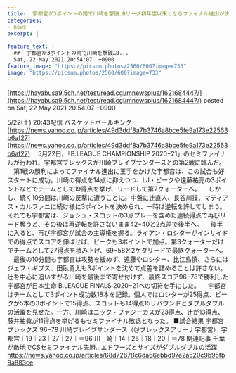 ```yaml
---
title:  宇都宮が3ポイントの雨で川崎を撃破…Bリーグ初年度以来となるファイナル進出が決定  
categories:
- news
excerpt: |
  
feature_text: |
  ##  宇都宮が3ポイントの雨で川崎を撃破…B...
  Sat, 22 May 2021 20:54:07  +0900
feature_image: "https://picsum.photos/2560/600?image=733"
image: "https://picsum.photos/2560/600?image=733"
---
```


[https://hayabusa9.5ch.net/test/read.cgi/mnewsplus/1621684447/](https://hayabusa9.5ch.net/test/read.cgi/mnewsplus/1621684447/)
posted on Sat, 22 May 2021 20:54:07  +0900

<!--more-->

5/22(土) 20:43配信 バスケットボールキング [https://news.yahoo.co.jp/articles/49d3ddf8a7b3746a8bce5fe9a173e22563b6af27](https://news.yahoo.co.jp/articles/49d3ddf8a7b3746a8bce5fe9a173e22563b6af27) 　5月22日、「B.LEAGUE CHAMPIONSHIP 2020−21」のセミファイナルが行われ、宇都宮ブレックスが川崎ブレイブサンダースとの第2戦に臨んだ。 　第1戦の勝利によってファイナル進出に王手をかけた宇都宮は、この試合も好スタートに成功。川崎の得点を14点に抑えつつ、LJ・ピークや遠藤祐亮の3ポイントなどでチームとして19得点を挙げ、リードして第2クォーターへ。 　しかし、続く10分間は川崎の反撃に遭うことに。中盤に辻直人、長谷川技、マティアス・カルファニに続け様に3ポイントを決められ、一時は逆転を許してしまう。それでも宇都宮は、ジョシュ・スコットの3点プレーを含めた連続得点で再びリード奪うと、その後は再逆転を許さないまま42−40と2点差で後半へ。 　後半に入ると、再び宇都宮が試合の主導権を握る。ライアン・ロシターがインサイドでの得点でスコアを伸ばせば、ピークも3ポイントで加点。第3クォーターだけでチームとして27得点を積み上げ、69−58と2ケタリードで最終クォーターへ。 　最後の10分間も宇都宮は攻勢を緩めず、遠藤やロシター、比江島慎、さらにはジェフ・ギブス、田臥勇太も3ポイントを沈めて点差を詰めることは許さない。辻を中心に追いすがる川崎を最後まで寄せ付けず、最終スコア96−78で勝利した宇都宮が日本生命 B.LEAGUE FINALS 2020−21への切符を手にした。 　宇都宮はチームとして3ポイント成功数18本を記録。個人ではロシターが25得点、ピークが5本の3ポイントで15得点、スコットも14得点15リバウンドとダブルダブルの活躍を見せた。一方、川崎はニック・ファジーカスが23得点、辻が13得点、藤井祐眞が11得点を挙げるもセミファイナル敗退となった。 ■試合結果 宇都宮ブレックス 96−78 川崎ブレイブサンダース（＠ブレックスアリーナ宇都宮） 宇都宮｜19｜23｜27｜27｜＝96 川　崎｜14｜26｜18｜20｜＝78 関連記事 千葉が敵地でCSセミファイナル先勝…エドワーズとサイズがダブルダブルの活躍 https://news.yahoo.co.jp/articles/68d72678c6da66ebbd97e2a520c9b95fb9a883ce
